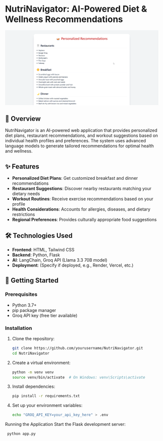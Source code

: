 # NutriNavigator: AI-Powered Diet & Wellness Recommendations

![Demo Video](image.png) 

## 🍏 Overview

NutriNavigator is an AI-powered web application that provides personalized diet plans, restaurant recommendations, and workout suggestions based on individual health profiles and preferences. The system uses advanced language models to generate tailored recommendations for optimal health and wellness.

## ✨ Features

- **Personalized Diet Plans**: Get customized breakfast and dinner recommendations
- **Restaurant Suggestions**: Discover nearby restaurants matching your dietary needs
- **Workout Routines**: Receive exercise recommendations based on your profile
- **Health Considerations**: Accounts for allergies, diseases, and dietary restrictions
- **Regional Preferences**: Provides culturally appropriate food suggestions

## 🛠️ Technologies Used

- **Frontend**: HTML, Tailwind CSS
- **Backend**: Python, Flask
- **AI**: LangChain, Groq API (Llama 3.3 70B model)
- **Deployment**: (Specify if deployed, e.g., Render, Vercel, etc.)

## 🚀 Getting Started

### Prerequisites

- Python 3.7+
- pip package manager
- Groq API key (free tier available)

### Installation
1. Clone the repository: 
   ```bash
   git clone https://github.com/yourusername/NutriNavigator.git
   cd NutriNavigator
   ```
2. Create a virtual environment:
   ```bash
   python -m venv venv
   source venv/bin/activate  # On Windows: venv\Scripts\activate
   ```
3. Install dependencies:
    ```bash
    pip install -r requirements.txt
    ```
4. Set up your environment variables:
    ```bash
    echo "GROQ_API_KEY=your_api_key_here" > .env
    ```
    
Running the Application
Start the Flask development server:
  ```bash
   python app.py
  ```

